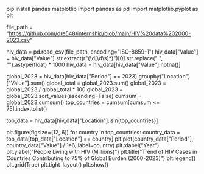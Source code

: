 pip install pandas matplotlib
import pandas as pd
import matplotlib.pyplot as plt

file_path = "https://github.com/dre548/internship/blob/main/HIV%20data%202000-2023.csv"

hiv_data = pd.read_csv(file_path, encoding="ISO-8859-1")
hiv_data["Value"] = hiv_data["Value"].str.extract(r"(\d[\d\s]*)")[0].str.replace(" ", "").astype(float) * 1000
hiv_data = hiv_data[hiv_data["Value"].notna()]

global_2023 = hiv_data[hiv_data["Period"] == 2023].groupby("Location")["Value"].sum()
global_total = global_2023.sum()
global_2023 = global_2023 / global_total * 100
global_2023 = global_2023.sort_values(ascending=False)
cumsum = global_2023.cumsum()
top_countries = cumsum[cumsum <= 75].index.tolist()

top_data = hiv_data[hiv_data["Location"].isin(top_countries)]

plt.figure(figsize=(12, 6))
for country in top_countries:
    country_data = top_data[top_data["Location"] == country]
    plt.plot(country_data["Period"], country_data["Value"] / 1e6, label=country)
plt.xlabel("Year")
plt.ylabel("People Living with HIV (Millions)")
plt.title("Trend of HIV Cases in Countries Contributing to 75% of Global Burden (2000-2023)")
plt.legend()
plt.grid(True)
plt.tight_layout()
plt.show()
